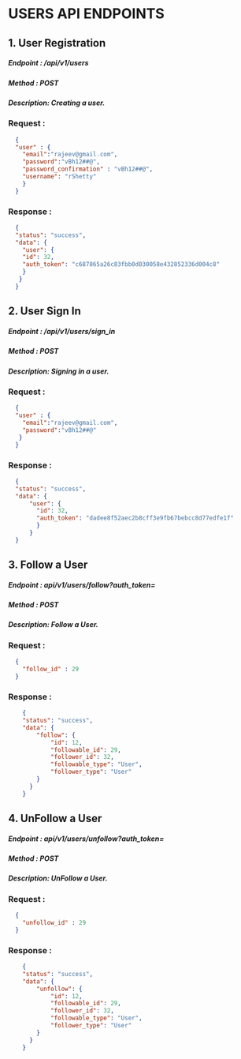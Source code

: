 # USERS API ENDPOINTS

## 1. User Registration

##### Endpoint :   /api/v1/users
##### Method   :   POST
##### Description: Creating a user.

### Request : 

```json
  { 
  "user" : {
    "email":"rajeev@gmail.com",
    "password":"vBh12##@",
    "password_confirmation" : "vBh12##@",
    "username": "rShetty"
    }
  }
```

### Response :

```json
  {
  "status": "success",
  "data": {
    "user": {
    "id": 32,
    "auth_token": "c687865a26c83fbb0d030058e432852336d004c8"
    }
   }
  }
```

## 2. User Sign In

##### Endpoint :   /api/v1/users/sign_in
##### Method   :   POST
##### Description: Signing in a user.

### Request : 

```json
  {
  "user" : {
    "email":"rajeev@gmail.com",
    "password":"vBh12##@"
   }
  }
```

### Response :

```json
  {
  "status": "success",
  "data": {
      "user": {
        "id": 32,
        "auth_token": "dadee8f52aec2b8cff3e9fb67bebcc8d77edfe1f"
        }
      }
  }
```

## 3. Follow a User

##### Endpoint :   api/v1/users/follow?auth_token=
##### Method   :   POST
##### Description: Follow a User.

### Request :

```json
  {
    "follow_id" : 29
  }
```

### Response :

```json
    {
    "status": "success",
    "data": {
        "follow": {
            "id": 12,
            "followable_id": 29,
            "follower_id": 32,
            "followable_type": "User",
            "follower_type": "User"
        }
      }
    }
```

## 4. UnFollow a User

##### Endpoint :   api/v1/users/unfollow?auth_token=
##### Method   :   POST
##### Description: UnFollow a User.

### Request :

```json
  {
    "unfollow_id" : 29
  }
```

### Response :

```json
    {
    "status": "success",
    "data": {
        "unfollow": {
            "id": 12,
            "followable_id": 29,
            "follower_id": 32,
            "followable_type": "User",
            "follower_type": "User"
        }
      }
    }
```







   


